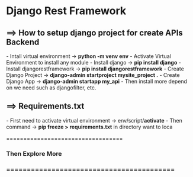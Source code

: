 <h1>Django Rest Framework</h1>

<h2>==> How to setup django project for create APIs Backend</h2>
    - Intall virtual environment -> <b>python -m venv env</b>
    - Activate Virtual Environment to install any module
    - Install django -> <b>pip install django</b>
    - Install djangorestframework -> <b>pip install djangorestframework</b>
    - Create Django Project -> <b>django-admin startproject mysite_project .</b>
    - Create Django App -> <b>django-admin startapp my_api</b>
    - Then install more depend on we need such as djangofilter, etc.

<h2>==> Requirements.txt</h2>
        - First need to activate virtual environment -> env/script/<b>activate</b>
        - Then command -> <b>pip freeze > requirements.txt</b> in directory want to loca  

==================================<h3>Then Explore More<h3>=========================================